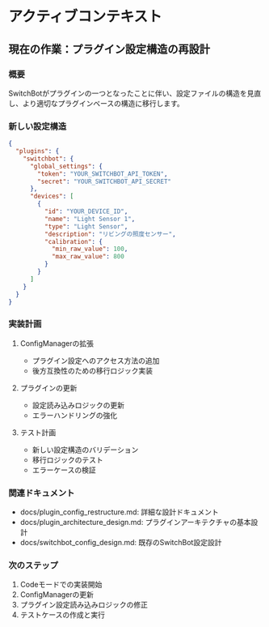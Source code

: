 # アクティブコンテキスト

## 現在の作業：プラグイン設定構造の再設計

### 概要
SwitchBotがプラグインの一つとなったことに伴い、設定ファイルの構造を見直し、より適切なプラグインベースの構造に移行します。

### 新しい設定構造
```json
{
  "plugins": {
    "switchbot": {
      "global_settings": {
        "token": "YOUR_SWITCHBOT_API_TOKEN",
        "secret": "YOUR_SWITCHBOT_API_SECRET"
      },
      "devices": [
        {
          "id": "YOUR_DEVICE_ID",
          "name": "Light Sensor 1",
          "type": "Light Sensor",
          "description": "リビングの照度センサー",
          "calibration": {
            "min_raw_value": 100,
            "max_raw_value": 800
          }
        }
      ]
    }
  }
}
```

### 実装計画
1. ConfigManagerの拡張
   - プラグイン設定へのアクセス方法の追加
   - 後方互換性のための移行ロジック実装

2. プラグインの更新
   - 設定読み込みロジックの更新
   - エラーハンドリングの強化

3. テスト計画
   - 新しい設定構造のバリデーション
   - 移行ロジックのテスト
   - エラーケースの検証

### 関連ドキュメント
- docs/plugin_config_restructure.md: 詳細な設計ドキュメント
- docs/plugin_architecture_design.md: プラグインアーキテクチャの基本設計
- docs/switchbot_config_design.md: 既存のSwitchBot設定設計

### 次のステップ
1. Codeモードでの実装開始
2. ConfigManagerの更新
3. プラグイン設定読み込みロジックの修正
4. テストケースの作成と実行
